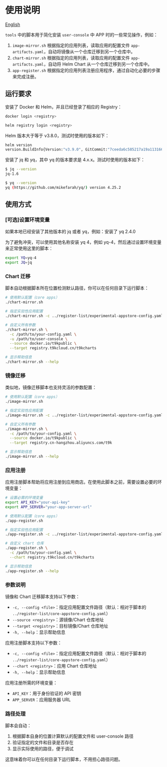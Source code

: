 # 使用说明

[English](./README.md)

`tools` 中的脚本用于简化安装 `user-console` 中 APP 时的一些常见操作，例如：

1. `image-mirror.sh` 根据指定的应用列表，读取应用的配置文件 `app-artifacts.yaml`，自动将镜像从一个仓库迁移到另一个仓库中。
1. `chart-mirror.sh` 根据指定的应用列表，读取应用的配置文件 `app-artifacts.yaml`，自动将 Helm Chart 从一个仓库迁移到另一个仓库中。
1. `app-register.sh` 根据指定的应用列表注册应用程序，通过自动化必要的步骤来完成注册。

## 运行要求

安装了 Docker 和 Helm，并且已经登录了相应的 Registry：

```bash
docker login <registry>
```

```bash
helm registry login <registry>
```

Helm 版本大于等于 v3.8.0，测试时使用的版本如下：

```bash
helm version
version.BuildInfo{Version:"v3.9.0", GitCommit:"7ceeda6c585217a19a1131663d8cd1f7d641b2a7", GitTreeState:"clean", GoVersion:"go1.17.5"}
```

安装了 jq 和 yq，其中 yq 的版本要求是 4.x.x。测试时使用的版本如下：

```bash
$ jq --version
jq-1.6

$ yq --version
yq (https://github.com/mikefarah/yq/) version 4.25.2
```

## 使用方式

### [可选]设置环境变量

如果本地已经安装了其他版本的 jq 或者 yq，例如：安装了 yq 2.4.0

为了避免冲突，可以使用其他名称安装 yq 4，例如 yq-4，然后通过设置环境变量来正常使用这里的脚本：

```bash
export YQ=yq-4
export JQ=jq
```

### Chart 迁移

脚本自动根据脚本所在位置检测默认路径，你可以在任何目录下运行脚本：

```bash
# 使用默认配置（core apps）
./chart-mirror.sh

# 指定实验性应用配置
./chart-mirror.sh -c ../register-list/experimental-appstore-config.yaml

# 自定义所有参数
./chart-mirror.sh \
  -c /path/to/your-config.yaml \
  -u /path/to/user-console \
  --source docker.io/t9kpublic \
  --target registry.t9kcloud.cn/t9kcharts

# 显示帮助信息
./chart-mirror.sh --help
```

### 镜像迁移

类似地，镜像迁移脚本也支持灵活的参数配置：

```bash
# 使用默认配置（core apps）
./image-mirror.sh

# 指定实验性应用配置
./image-mirror.sh -c ../register-list/experimental-appstore-config.yaml

# 自定义所有参数
./image-mirror.sh \
  -c /path/to/your-config.yaml \
  --source docker.io/t9kpublic \
  --target registry.cn-hangzhou.aliyuncs.com/t9k

# 显示帮助信息
./image-mirror.sh --help
```

### 应用注册

应用注册脚本帮助将应用注册到应用商店。在使用此脚本之前，需要设置必要的环境变量：

```bash
# 设置必需的环境变量
export API_KEY="your-api-key"
export APP_SERVER="your-app-server-url"

# 使用默认配置（core apps）
./app-register.sh

# 指定实验性应用配置
./app-register.sh -c ../register-list/experimental-appstore-config.yaml

# 自定义 chart 仓库
./app-register.sh \
  -c /path/to/your-config.yaml \
  --chart registry.t9kcloud.cn/t9kcharts

# 显示帮助信息
./app-register.sh --help
```

### 参数说明

镜像和 Chart 迁移脚本支持以下参数：

- `-c, --config <file>`：指定应用配置文件路径（默认：相对于脚本的 `../register-list/core-appstore-config.yaml`）
- `--source <registry>`：源镜像/Chart 仓库地址
- `--target <registry>`：目标镜像/Chart 仓库地址
- `-h, --help`：显示帮助信息

应用注册脚本支持以下参数：

- `-c, --config <file>`：指定应用配置文件路径（默认：相对于脚本的 `../register-list/core-appstore-config.yaml`）
- `--chart <registry>`：应用 Chart 仓库地址
- `-h, --help`：显示帮助信息

应用注册所需的环境变量：
- `API_KEY`：用于身份验证的 API 密钥
- `APP_SERVER`：应用服务器 URL

### 路径处理

脚本会自动：
1. 根据脚本自身的位置计算默认的配置文件和 user-console 路径
2. 验证指定的文件和目录是否存在
3. 显示实际使用的路径，便于调试

这意味着你可以在任何目录下运行脚本，不用担心路径问题。
